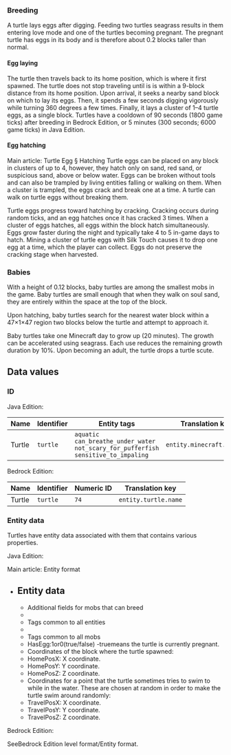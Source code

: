 ### Breeding
A turtle lays eggs after digging.
Feeding two turtles seagrass results in them entering love mode and one of the turtles becoming pregnant. The pregnant turtle has eggs in its body and is therefore about 0.2 blocks taller than normal.

#### Egg laying
The turtle then travels back to its home position, which is where it first spawned. The turtle does not stop traveling until is is within a 9-block distance from its home position. Upon arrival, it seeks a nearby sand block on which to lay its eggs. Then, it spends a few seconds digging vigorously while turning 360 degrees a few times. Finally, it lays a cluster of 1–4 turtle eggs, as a single block. Turtles have a cooldown of 90 seconds (1800 game ticks) after breeding in Bedrock Edition, or 5 minutes (300 seconds; 6000 game ticks) in Java Edition.

#### Egg hatching
Main article: Turtle Egg § Hatching
Turtle eggs can be placed on any block in clusters of up to 4, however, they hatch only on sand, red sand, or suspicious sand, above or below water. Eggs can be broken without tools and can also be trampled by living entities falling or walking on them. When a cluster is trampled, the eggs crack and break one at a time. A turtle can walk on turtle eggs without breaking them.

Turtle eggs progress toward hatching by cracking. Cracking occurs during random ticks, and an egg hatches once it has cracked 3 times. When a cluster of eggs hatches, all eggs within the block hatch simultaneously. Eggs grow faster during the night and typically take 4 to 5 in-game days to hatch. Mining a cluster of turtle eggs with Silk Touch causes it to drop one egg at a time, which the player can collect. Eggs do not preserve the cracking stage when harvested.

### Babies
With a height of 0.12 blocks, baby turtles are among the smallest mobs in the game. Baby turtles are small enough that when they walk on soul sand, they are entirely within the space at the top of the block.

Upon hatching, baby turtles search for the nearest water block within a 47×1×47 region two blocks below the turtle and attempt to approach it.

Baby turtles take one Minecraft day to grow up (20 minutes). The growth can be accelerated using seagrass. Each use reduces the remaining growth duration by 10%. Upon becoming an adult, the turtle drops a turtle scute.

## Data values
### ID
Java Edition:

| Name   | Identifier | Entity tags                                                                                        | Translation key           |
|--------|------------|----------------------------------------------------------------------------------------------------|---------------------------|
| Turtle | `turtle`   | `aquatic`<br/>`can_breathe_under_water`<br/>`not_scary_for_pufferfish`<br/>`sensitive_to_impaling` | `entity.minecraft.turtle` |

Bedrock Edition:

| Name   | Identifier | Numeric ID | Translation key      |
|--------|------------|------------|----------------------|
| Turtle | `turtle`   | `74`       | `entity.turtle.name` |

### Entity data
Turtles have entity data associated with them that contains various properties.

Java Edition:

Main article: Entity format
- Entity data
	- 
	- Additional fields for mobs that can breed
	- 
	- Tags common to all entities
	- 
	- Tags common to all mobs
	- HasEgg:1or0(true/false) -truemeans the turtle is currently pregnant.
	- Coordinates of the block where the turtle spawned:
	- HomePosX: X coordinate.
	- HomePosY: Y coordinate.
	- HomePosZ: Z coordinate.
	- Coordinates for a point that the turtle sometimes tries to swim to while in the water. These are chosen at random in order to make the turtle swim around randomly:
	- TravelPosX: X coordinate.
	- TravelPosY: Y coordinate.
	- TravelPosZ: Z coordinate.

Bedrock Edition:

SeeBedrock Edition level format/Entity format.

